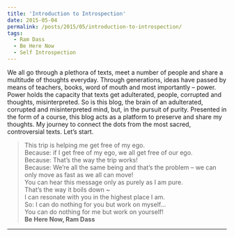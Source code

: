 ```yaml
---
title: 'Introduction to Introspection'
date: 2015-05-04
permalink: /posts/2015/05/introduction-to-introspection/
tags:
  - Ram Dass
  - Be Here Now
  - Self Introspection
---
```


We all go through a plethora of texts, meet a number of people and share a multitude of thoughts everyday. Through generations, ideas have passed by means of teachers, books, word of mouth and most importantly – power. Power holds the capacity that texts get adulterated, people, corrupted and thoughts, misinterpreted. So is this blog, the brain of an adulterated, corrupted and misinterpreted mind, but, in the pursuit of purity. Presented in the form of a course, this blog acts as a platform to preserve and share my thoughts. My journey to connect the dots from the most sacred, controversial texts. Let’s start.

> This trip is helping me get free of my  ego.  
> Because: if I get free of my ego, we all get free of our ego.  
> Because: That’s the way the trip works!  
    Because: We’re all the same being and that’s the problem – we can only move as fast as we all can move!  
    You can hear this message only as purely as I am pure.   
    That’s the way it boils down ~  
    I can resonate with you in the highest place I am.  
    So: I can do nothing for you but work on myself…  
    You can do nothing for me but work on yourself!    
    **Be Here Now, Ram Dass**

------
